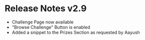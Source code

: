 # Release Notes v2.9

* Challenge Page now available
* "Browse Challenge" Button is enabled
* Added a snippet to the Prizes Section as requested by Aayush